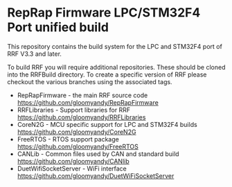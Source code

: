RepRap Firmware LPC/STM32F4 Port unified build
==================================

This repository contains the build system for the LPC and STM32F4 port of RRF V3.3 and later.

To build RRF you will require additional repositories. These should be cloned into the RRFBuild directory. To create a specific version of RRF please checkout the various branches using the associated tags.
* RepRapFirmware - the main RRF source code https://github.com/gloomyandy/RepRapFirmware
* RRFLibraries - Support libraries for RRF https://github.com/gloomyandy/RRFLibraries
* CoreN2G - MCU specific support for LPC and STM32F4 builds https://github.com/gloomyandy/CoreN2G
* FreeRTOS - RTOS support package https://github.com/gloomyandy/FreeRTOS
* CANLib - Common files used by CAN and standard build https://github.com/gloomyandy/CANlib
* DuetWifiSocketServer - WiFi interface https://github.com/gloomyandy/DuetWiFiSocketServer

